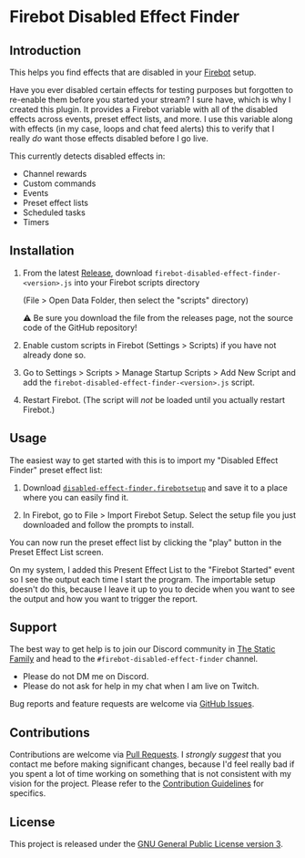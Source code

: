 # Firebot Disabled Effect Finder

## Introduction

This helps you find effects that are disabled in your [Firebot](https://firebot.app) setup.

Have you ever disabled certain effects for testing purposes but forgotten to re-enable them before you started your stream? I sure have, which is why I created this plugin. It provides a Firebot variable with all of the disabled effects across events, preset effect lists, and more. I use this variable along with effects (in my case, loops and chat feed alerts) this to verify that I really _do_ want those effects disabled before I go live.

This currently detects disabled effects in:

- Channel rewards
- Custom commands
- Events
- Preset effect lists
- Scheduled tasks
- Timers

## Installation

1. From the latest [Release](https://github.com/TheStaticMage/firebot-disabled-effect-finder/releases), download `firebot-disabled-effect-finder-<version>.js` into your Firebot scripts directory

    (File &gt; Open Data Folder, then select the "scripts" directory)

    :warning: Be sure you download the file from the releases page, not the source code of the GitHub repository!

2. Enable custom scripts in Firebot (Settings &gt; Scripts) if you have not already done so.

3. Go to Settings &gt; Scripts &gt; Manage Startup Scripts &gt; Add New Script and add the `firebot-disabled-effect-finder-<version>.js` script.

4. Restart Firebot. (The script will _not_ be loaded until you actually restart Firebot.)

## Usage

The easiest way to get started with this is to import my "Disabled Effect Finder" preset effect list:

1. Download [`disabled-effect-finder.firebotsetup`](/disabled-effect-finder.firebotsetup) and save it to a place where you can easily find it.

2. In Firebot, go to File &gt; Import Firebot Setup. Select the setup file you just downloaded and follow the prompts to install.

You can now run the preset effect list by clicking the "play" button in the Preset Effect List screen.

On my system, I added this Present Effect List to the "Firebot Started" event so I see the output each time I start the program. The importable setup doesn't do this, because I leave it up to you to decide when you want to see the output and how you want to trigger the report.

## Support

The best way to get help is to join our Discord community in [The Static Family](https://discord.gg/yZCWzNSEe9) and head to the `#firebot-disabled-effect-finder` channel.

- Please do not DM me on Discord.
- Please do not ask for help in my chat when I am live on Twitch.

Bug reports and feature requests are welcome via [GitHub Issues](https://github.com/TheStaticMage/firebot-disabled-effect-finder/issues).

## Contributions

Contributions are welcome via [Pull Requests](https://github.com/TheStaticMage/firebot-disabled-effect-finder/pulls). I _strongly suggest_ that you contact me before making significant changes, because I'd feel really bad if you spent a lot of time working on something that is not consistent with my vision for the project. Please refer to the [Contribution Guidelines](/.github/contributing.md) for specifics.

## License

This project is released under the [GNU General Public License version 3](/LICENSE).
